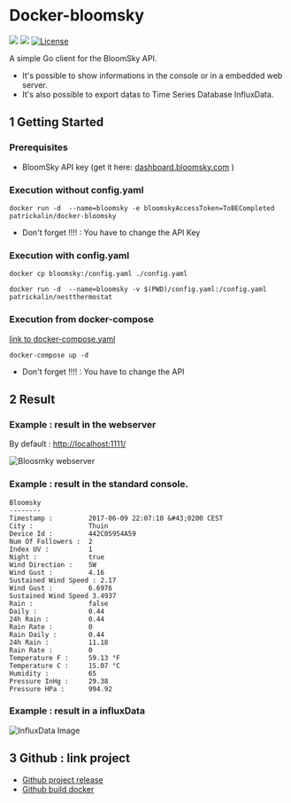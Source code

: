 # Docker-bloomsky

[![](https://images.microbadger.com/badges/image/patrickalin/docker-bloomsky.svg)](https://microbadger.com/images/patrickalin/docker-bloomsky "Get your own image badge on microbadger.com")
[![](https://images.microbadger.com/badges/version/patrickalin/docker-bloomsky.svg)](https://microbadger.com/images/patrickalin/docker-bloomsky "Get your own version badge on microbadger.com")
[![License](https://img.shields.io/badge/License-Apache%202.0-blue.svg)](https://opensource.org/licenses/Apache-2.0)

A simple Go client for the BloomSky API.

* It's possible to show informations in the console or in a embedded web server.
* It's also possible to export datas to Time Series Database InfluxData.

## 1 Getting Started

### Prerequisites

* BloomSky API key (get it here: [dashboard.bloomsky.com](https://dashboard.bloomsky.com/) )

### Execution without config.yaml

    docker run -d  --name=bloomsky -e bloomskyAccessToken=ToBECompleted patrickalin/docker-bloomsky

* Don't forget !!!! : You have to change the API Key

### Execution with config.yaml

    docker cp bloomsky:/config.yaml ./config.yaml

    docker run -d  --name=bloomsky -v $(PWD)/config.yaml:/config.yaml patrickalin/nestthermostat

### Execution from docker-compose

[link to docker-compose.yaml](https://github.com/patrickalin/docker-bloomsky/blob/master/docker-compose.yml)

    docker-compose up -d

* Don't forget !!!! : You have to change the API

## 2 Result

### Example : result in the webserver

By default : <http://localhost:1111/>

![Bloosmky webserver](https://github.com/patrickalin/bloomsky-client-go-source/blob/master/img/webserver.png)

### Example : result in the standard console.

    Bloomsky
    --------
    Timestamp :         2017-06-09 22:07:10 &#43;0200 CEST
    City :              Thuin
    Device Id :         442C05954A59
    Num Of Followers :  2
    Index UV :          1
    Night :             true
    Wind Direction :    SW
    Wind Gust :         4.16
    Sustained Wind Speed : 2.17
    Wind Gust :         6.6976
    Sustained Wind Speed 3.4937
    Rain :              false
    Daily :             0.44
    24h Rain :          0.44
    Rain Rate :         0
    Rain Daily :        0.44
    24h Rain :          11.18
    Rain Rate :         0
    Temperature F :     59.13 °F
    Temperature C :     15.07 °C
    Humidity :          65
    Pressure InHg :     29.38
    Pressure HPa :      994.92

### Example : result in a influxData

![InfluxData Image ](https://github.com/patrickalin/bloomsky-client-go-source/blob/master/img/InfluxDB.png)

## 3 Github : link project

* [Github project release](https://github.com/patrickalin/bloomsky-client-go)
* [Github build docker](https://github.com/patrickalin/docker-bloomsky)
